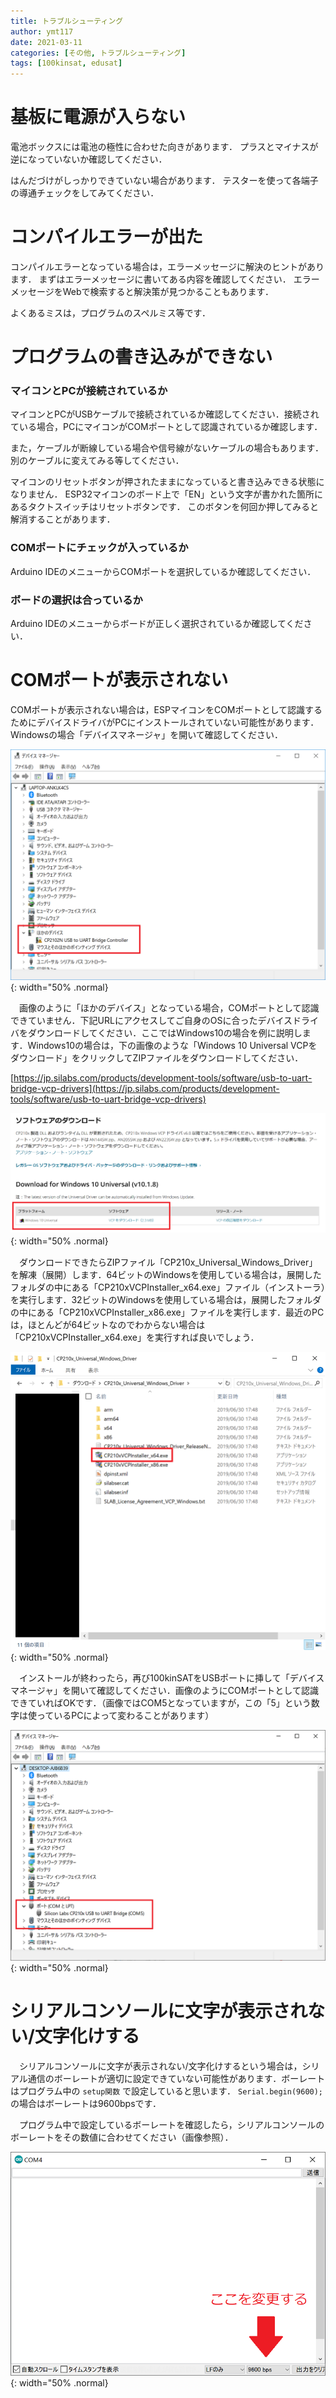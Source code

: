 ```yaml
---
title: トラブルシューティング
author: ymt117
date: 2021-03-11
categories: [その他, トラブルシューティング]
tags: [100kinsat, edusat]
---
```


# 基板に電源が入らない

電池ボックスには電池の極性に合わせた向きがあります．
プラスとマイナスが逆になっていないか確認してください．

はんだづけがしっかりできていない場合があります．
テスターを使って各端子の導通チェックをしてみてください．

# コンパイルエラーが出た

コンパイルエラーとなっている場合は，エラーメッセージに解決のヒントがあります．
まずはエラーメッセージに書いてある内容を確認してください．
エラーメッセージをWebで検索すると解決策が見つかることもあります．

よくあるミスは，プログラムのスペルミス等です．

# プログラムの書き込みができない

### マイコンとPCが接続されているか

マイコンとPCがUSBケーブルで接続されているか確認してください．接続されている場合，PCにマイコンがCOMポートとして認識されているか確認します．

また，ケーブルが断線している場合や信号線がないケーブルの場合もあります．
別のケーブルに変えてみる等してください．

マイコンのリセットボタンが押されたままになっていると書き込みできる状態になりません．
ESP32マイコンのボード上で「EN」という文字が書かれた箇所にあるタクトスイッチはリセットボタンです．
このボタンを何回か押してみると解消することがあります．

### COMポートにチェックが入っているか

Arduino IDEのメニューからCOMポートを選択しているか確認してください．

### ボードの選択は合っているか

Arduino IDEのメニューからボードが正しく選択されているか確認してください．

# COMポートが表示されない

COMポートが表示されない場合は，ESPマイコンをCOMポートとして認識するためにデバイスドライバがPCにインストールされていない可能性があります．Windowsの場合「デバイスマネージャ」を開いて確認してください．

![cp1](/assets/img/post/trouble-shooting/cp201driver1.png){: width="50% .normal}

　画像のように「ほかのデバイス」となっている場合，COMポートとして認識できていません．下記URLにアクセスしてご自身のOSに合ったデバイスドライバをダウンロードしてください．ここではWindows10の場合を例に説明します．Windows10の場合は，下の画像のような「Windows 10 Universal VCPをダウンロード」をクリックしてZIPファイルをダウンロードしてください．

[https://jp.silabs.com/products/development-tools/software/usb-to-uart-bridge-vcp-drivers](https://jp.silabs.com/products/development-tools/software/usb-to-uart-bridge-vcp-drivers)

![cp3](/assets/img/post/trouble-shooting/cp201driver3.png){: width="50% .normal}
　

　ダウンロードできたらZIPファイル「CP210x_Universal_Windows_Driver」を解凍（展開）します．64ビットのWindowsを使用している場合は，展開したフォルダの中にある「CP210xVCPInstaller_x64.exe」ファイル（インストーラ）を実行します．32ビットのWindowsを使用している場合は，展開したフォルダの中にある「CP210xVCPInstaller_x86.exe」ファイルを実行します．最近のPCは，ほとんどが64ビットなのでわからない場合は「CP210xVCPInstaller_x64.exe」を実行すれば良いでしょう．

![cp4](/assets/img/post/trouble-shooting/cp201driver4.png){: width="50% .normal}

　インストールが終わったら，再び100kinSATをUSBポートに挿して「デバイスマネージャ」を開いて確認してください．画像のようにCOMポートとして認識できていればOKです．（画像ではCOM5となっていますが，この「5」という数字は使っているPCによって変わることがあります）

![cp2](/assets/img/post/trouble-shooting/cp201driver2.png){: width="50% .normal}


# シリアルコンソールに文字が表示されない/文字化けする

　シリアルコンソールに文字が表示されない/文字化けするという場合は，シリアル通信のボーレートが適切に設定できていない可能性があります．ボーレートはプログラム中の `setup関数` で設定していると思います． `Serial.begin(9600);` の場合はボーレートは9600bpsです．

　プログラム中で設定しているボーレートを確認したら，シリアルコンソールのボーレートをその数値に合わせてください（画像参照）．

![bps](/assets/img/post/trouble-shooting/bps.png){: width="50% .normal}